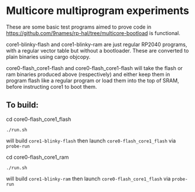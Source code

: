 # Multicore multiprogram experiments

These are some basic test programs aimed to prove code in https://github.com/9names/rp-hal/tree/multicore-bootload is functional.

core1-blinky-flash and core1-blinky-ram are just regular RP2040 programs, with a regular vector table but without a bootloader.
These are converted to plain binaries using cargo objcopy.

core0-flash_core1-flash and core0-flash_core1-flash will take the flash or ram binaries produced above (respectively)
and either keep them in program flash like a regular program or load them into the top of SRAM, before instructing core1 to boot them.

## To build:

cd core0-flash_core1_flash
```console
./run.sh
```
will build `core1-blinky-flash` then launch `core0-flash_core1_flash` via `probe-run`

cd core0-flash_core1_ram
```console
./run.sh
```
will build `core1-blinky-ram` then launch `core0-flash_core1_flash` via `probe-run`
